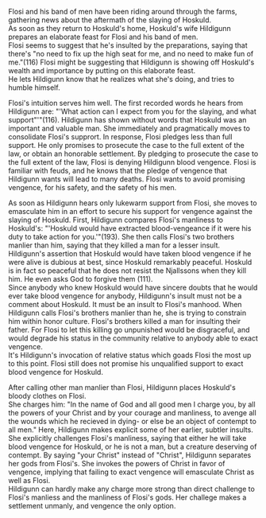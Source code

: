 Flosi and his band of men have been riding around through the farms, gathering news about the aftermath of the slaying of Hoskuld.  
As soon as they return to Hoskuld's home, Hoskuld's wife Hildigunn prepares an elaborate feast for Flosi and his band of men.  
Flosi seems to suggest that he's insulted by the preparations, saying that there's "no need to fix up the high seat for me, and no need to make fun of me."(116)
Flosi might be suggesting that Hildigunn is showing off Hoskuld's wealth and importance by putting on this elaborate feast.  
He lets Hildigunn know that he realizes what she's doing, and tries to humble himself.

Flosi's intuition serves him well. The first recorded words he hears from Hildigunn are: "'What action can I expect from you for the slaying, and what support"'"(116).
Hildigunn has shown without words that Hoskuld was an important and valuable man.  She immediately and pragmatically moves to consolidate Flosi's supprort.
In response, Flosi pledges less than full support.  He only promises to prosecute the case to the full extent of the law, or obtain an honorable settlement.
By pledging to prosecute the case to the full extent of the law, Flosi is denying Hildigunn blood vengence.  Flosi is familiar with feuds, and he knows that the pledge of vengence that Hildigunn wants will lead to many deaths.  Flosi wants to avoid promising vengence, for his safety, and the safety of his men.

As soon as Hildigunn hears only lukewarm support from Flosi, she moves to emasculate him in an effort to secure his support for vengence against the slaying of Hoskuld.
First, Hildigunn compares Flosi's manliness to Hoskuld's: "'Hoskuld would have extracted blood-vengeance if it were his duty to take action for you.'"(193).  She then calls Flosi's two brothers manlier than him, saying that they killed a man for a lesser insult.
Hildigunn's assertion that Hoskuld would have taken blood vengence if he were alive is dubious at best, since Hoskuld remarkably peaceful.  Hoskuld is in fact so peaceful that he does not resist the Njallssons when they kill him.  He even asks God to forgive them (111).  
Since anybody who knew Hoskuld would have sincere doubts that he would ever take blood vengence for anybody, Hildigunn's insult must not be a comment about Hoskuld.  It must be an insult to Flosi's manhood.
When Hildigunn calls Flosi's brothers manlier than he, she is trying to constrain him within honor culture.  Flosi's brothers killed a man for insulting their father.  For Flosi to let this killing go unpunished would be disgraceful, and would degrade his status in the community relative to anybody able to exact vengence.  
It's Hildigunn's invocation of relative status which goads Flosi the most up to this point.  Flosi still does not promise his unqualified support to exact blood vengence for Hoskuld.

After calling other man manlier than Flosi, Hildigunn places Hoskuld's bloody clothes on Flosi.  
She charges him: "In the name of God and all good men I charge you, by all the powers of your Christ and by your courage and manliness, to avenge all the wounds which he recieved in dying- or else be an object of contempt to all men."
Here, Hildigunn makes explicit some of her earlier, subtler insults.  She explicitly challenges Flosi's manliness, saying that either he will take blood vengence for Hoskuld, or he is not a man, but a creature deserving of contempt.
By saying "your Christ" instead of "Christ", Hildigunn separates her gods from Flosi's.  She invokes the powers of Christ in favor of vengence, implying that failing to exact vengence will emasculate Christ as well as Flosi.  
Hildigunn can hardly make any charge more strong than direct challenge to Flosi's manliess and the manliness of Flosi's gods.
Her challege makes a settlement unmanly, and vengence the only option.


